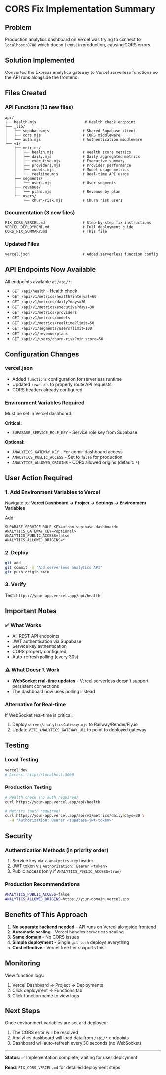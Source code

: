 # CORS Fix Implementation Summary

## Problem
Production analytics dashboard on Vercel was trying to connect to `localhost:8788` which doesn't exist in production, causing CORS errors.

## Solution Implemented
Converted the Express analytics gateway to Vercel serverless functions so the API runs alongside the frontend.

## Files Created

### API Functions (13 new files)
```
api/
├── health.mjs                      # Health check endpoint
├── _lib/
│   ├── supabase.mjs               # Shared Supabase client
│   ├── cors.mjs                   # CORS middleware
│   └── auth.mjs                   # Authentication middleware
└── v1/
    ├── metrics/
    │   ├── health.mjs             # Health score metrics
    │   ├── daily.mjs              # Daily aggregated metrics
    │   ├── executive.mjs          # Executive summary
    │   ├── providers.mjs          # Provider performance
    │   ├── models.mjs             # Model usage metrics
    │   └── realtime.mjs           # Real-time API usage
    ├── segments/
    │   └── users.mjs              # User segments
    ├── revenue/
    │   └── plans.mjs              # Revenue by plan
    └── users/
        └── churn-risk.mjs         # Churn risk users
```

### Documentation (3 new files)
```
FIX_CORS_VERCEL.md                 # Step-by-step fix instructions
VERCEL_DEPLOYMENT.md               # Full deployment guide
CORS_FIX_SUMMARY.md                # This file
```

### Updated Files
```
vercel.json                        # Added serverless function config
```

## API Endpoints Now Available

All endpoints available at `/api/*`:

- `GET /api/health` - Health check
- `GET /api/v1/metrics/health?interval=60`
- `GET /api/v1/metrics/daily?days=30`
- `GET /api/v1/metrics/executive?days=30`
- `GET /api/v1/metrics/providers`
- `GET /api/v1/metrics/models`
- `GET /api/v1/metrics/realtime?limit=50`
- `GET /api/v1/segments/users?limit=100`
- `GET /api/v1/revenue/plans`
- `GET /api/v1/users/churn-risk?min_score=50`

## Configuration Changes

### vercel.json
- Added `functions` configuration for serverless runtime
- Updated `rewrites` to properly route API requests
- CORS headers already configured

### Environment Variables Required
Must be set in Vercel dashboard:

**Critical:**
- `SUPABASE_SERVICE_ROLE_KEY` - Service role key from Supabase

**Optional:**
- `ANALYTICS_GATEWAY_KEY` - For admin dashboard access
- `ANALYTICS_PUBLIC_ACCESS` - Set to `false` for production
- `ANALYTICS_ALLOWED_ORIGINS` - CORS allowed origins (default: `*`)

## User Action Required

### 1. Add Environment Variables to Vercel
Navigate to: **Vercel Dashboard → Project → Settings → Environment Variables**

Add:
```
SUPABASE_SERVICE_ROLE_KEY=<from-supabase-dashboard>
ANALYTICS_GATEWAY_KEY=<optional>
ANALYTICS_PUBLIC_ACCESS=false
ANALYTICS_ALLOWED_ORIGINS=*
```

### 2. Deploy
```bash
git add .
git commit -m "Add serverless analytics API"
git push origin main
```

### 3. Verify
Test: `https://your-app.vercel.app/api/health`

## Important Notes

### ✅ What Works
- All REST API endpoints
- JWT authentication via Supabase
- Service key authentication
- CORS properly configured
- Auto-refresh polling (every 30s)

### ⚠️ What Doesn't Work
- **WebSocket real-time updates** - Vercel serverless doesn't support persistent connections
- The dashboard now uses polling instead

### Alternative for Real-time
If WebSocket real-time is critical:
1. Deploy `server/analyticsGateway.mjs` to Railway/Render/Fly.io
2. Update `VITE_ANALYTICS_GATEWAY_URL` to point to deployed gateway

## Testing

### Local Testing
```bash
vercel dev
# Access: http://localhost:3000
```

### Production Testing
```bash
# Health check (no auth required)
curl https://your-app.vercel.app/api/health

# Metrics (auth required)
curl https://your-app.vercel.app/api/v1/metrics/daily?days=30 \
  -H "Authorization: Bearer <supabase-jwt-token>"
```

## Security

### Authentication Methods (in priority order)
1. Service key via `x-analytics-key` header
2. JWT token via `Authorization: Bearer <token>`
3. Public access (only if `ANALYTICS_PUBLIC_ACCESS=true`)

### Production Recommendations
```bash
ANALYTICS_PUBLIC_ACCESS=false
ANALYTICS_ALLOWED_ORIGINS=https://your-domain.vercel.app
```

## Benefits of This Approach

1. **No separate backend needed** - API runs on Vercel alongside frontend
2. **Automatic scaling** - Vercel handles serverless scaling
3. **Same domain** - No CORS issues
4. **Simple deployment** - Single `git push` deploys everything
5. **Cost effective** - Vercel free tier supports this

## Monitoring

View function logs:
1. Vercel Dashboard → Project → Deployments
2. Click deployment → Functions tab
3. Click function name to view logs

## Next Steps

Once environment variables are set and deployed:
1. The CORS error will be resolved
2. Analytics dashboard will load data from `/api/*` endpoints
3. Dashboard will auto-refresh every 30 seconds (no WebSocket)

---

**Status**: ✅ Implementation complete, waiting for user deployment

**Read**: `FIX_CORS_VERCEL.md` for detailed deployment steps
